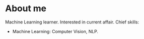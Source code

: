 # About me 

Machine Learning learner.
Interested in current affair.
Chief skills: 
- Machine Learning: Computer Vision, NLP.

